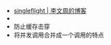 - [singleflight | 李文周的博客](https://www.liwenzhou.com/posts/Go/singleflight/)
-
- 防止缓存击穿
- 将并发调用合并成一个调用的特点
